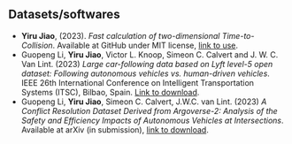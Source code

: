 ## Datasets/softwares
- __Yiru Jiao__, (2023). _Fast calculation of two-dimensional Time-to-Collision_. Available at GitHub under MIT license, [link to use]([https://doi.org/10.1016/j.inffus.2020.08.009](https://github.com/Yiru-Jiao/Two-Dimensional-Time-To-Collision/)).
- Guopeng Li, __Yiru Jiao__, Victor L. Knoop, Simeon C. Calvert and J. W. C. Van Lint. (2023) _Large car-following data based on Lyft level-5 open dataset: Following autonomous vehicles vs. human-driven vehicles_. IEEE 26th International Conference on Intelligent Transportation Systems (ITSC), Bilbao, Spain. [Link to download](https://data.4tu.nl/datasets/1255994c-c64f-40f5-8121-9e952e308c9a).
- Guopeng Li, __Yiru Jiao__, Simeon C. Calvert, J.W.C. van Lint. (2023) _A Conflict Resolution Dataset Derived from Argoverse-2: Analysis of the Safety and Efficiency Impacts of Autonomous Vehicles at Intersections_. Available at arXiv (in submission), [link to download](https://data.4tu.nl/datasets/8d6ee0b0-8ed5-43f3-b1c9-7665cc163e87/1).
